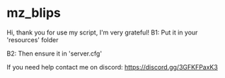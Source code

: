 # mz_blips
Hi, thank you for use my script, I'm very grateful!
B1: Put it in your 'resources' folder


B2: Then ensure it in 'server.cfg'


If you need help contact me on discord: https://discord.gg/3GFKFPaxK3
